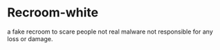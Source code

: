 # Recroom-white
a fake recroom to scare people not real malware not responsible for any loss or damage.
